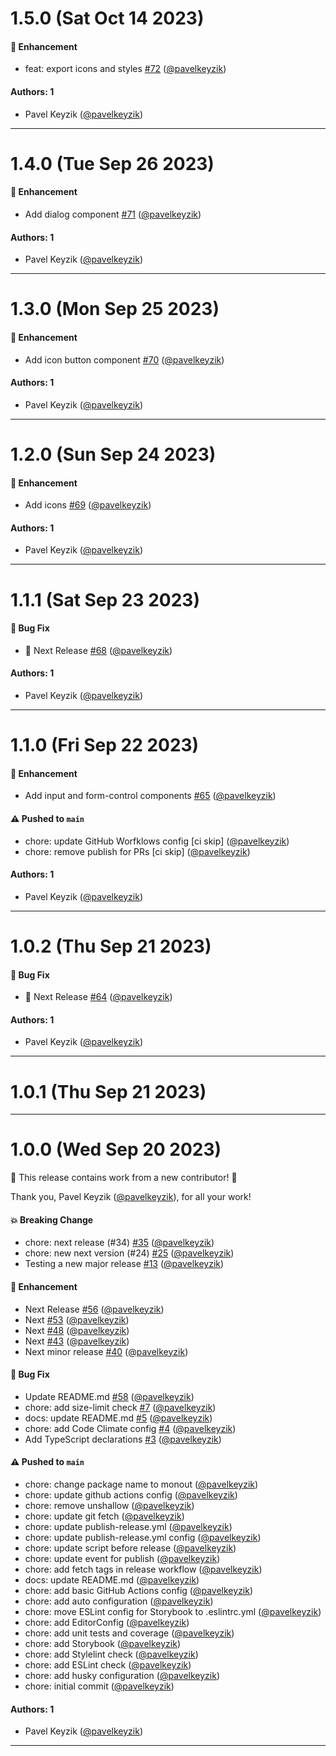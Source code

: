 # 1.5.0 (Sat Oct 14 2023)

#### 🚀 Enhancement

- feat: export icons and styles [#72](https://github.com/expenseapp-io/design-system/pull/72) ([@pavelkeyzik](https://github.com/pavelkeyzik))

#### Authors: 1

- Pavel Keyzik ([@pavelkeyzik](https://github.com/pavelkeyzik))

---

# 1.4.0 (Tue Sep 26 2023)

#### 🚀 Enhancement

- Add dialog component [#71](https://github.com/expenseapp-io/design-system/pull/71) ([@pavelkeyzik](https://github.com/pavelkeyzik))

#### Authors: 1

- Pavel Keyzik ([@pavelkeyzik](https://github.com/pavelkeyzik))

---

# 1.3.0 (Mon Sep 25 2023)

#### 🚀 Enhancement

- Add icon button component [#70](https://github.com/expenseapp-io/design-system/pull/70) ([@pavelkeyzik](https://github.com/pavelkeyzik))

#### Authors: 1

- Pavel Keyzik ([@pavelkeyzik](https://github.com/pavelkeyzik))

---

# 1.2.0 (Sun Sep 24 2023)

#### 🚀 Enhancement

- Add icons [#69](https://github.com/expenseapp-io/design-system/pull/69) ([@pavelkeyzik](https://github.com/pavelkeyzik))

#### Authors: 1

- Pavel Keyzik ([@pavelkeyzik](https://github.com/pavelkeyzik))

---

# 1.1.1 (Sat Sep 23 2023)

#### 🐛 Bug Fix

- 🚀 Next Release [#68](https://github.com/expenseapp-io/design-system/pull/68) ([@pavelkeyzik](https://github.com/pavelkeyzik))

#### Authors: 1

- Pavel Keyzik ([@pavelkeyzik](https://github.com/pavelkeyzik))

---

# 1.1.0 (Fri Sep 22 2023)

#### 🚀 Enhancement

- Add input and form-control components [#65](https://github.com/expenseapp-io/design-system/pull/65) ([@pavelkeyzik](https://github.com/pavelkeyzik))

#### ⚠️ Pushed to `main`

- chore: update GitHub Worfklows config [ci skip] ([@pavelkeyzik](https://github.com/pavelkeyzik))
- chore: remove publish for PRs [ci skip] ([@pavelkeyzik](https://github.com/pavelkeyzik))

#### Authors: 1

- Pavel Keyzik ([@pavelkeyzik](https://github.com/pavelkeyzik))

---

# 1.0.2 (Thu Sep 21 2023)

#### 🐛 Bug Fix

- 🚀 Next Release [#64](https://github.com/expenseapp-io/design-system/pull/64) ([@pavelkeyzik](https://github.com/pavelkeyzik))

#### Authors: 1

- Pavel Keyzik ([@pavelkeyzik](https://github.com/pavelkeyzik))

---

# 1.0.1 (Thu Sep 21 2023)



---

# 1.0.0 (Wed Sep 20 2023)

:tada: This release contains work from a new contributor! :tada:

Thank you, Pavel Keyzik ([@pavelkeyzik](https://github.com/pavelkeyzik)), for all your work!

#### 💥 Breaking Change

- chore: next release (#34) [#35](https://github.com/expenseapp-io/design-system/pull/35) ([@pavelkeyzik](https://github.com/pavelkeyzik))
- chore: new next version (#24) [#25](https://github.com/expenseapp-io/design-system/pull/25) ([@pavelkeyzik](https://github.com/pavelkeyzik))
- Testing a new major release [#13](https://github.com/expenseapp-io/design-system/pull/13) ([@pavelkeyzik](https://github.com/pavelkeyzik))

#### 🚀 Enhancement

- Next Release [#56](https://github.com/expenseapp-io/design-system/pull/56) ([@pavelkeyzik](https://github.com/pavelkeyzik))
- Next [#53](https://github.com/expenseapp-io/design-system/pull/53) ([@pavelkeyzik](https://github.com/pavelkeyzik))
- Next [#48](https://github.com/expenseapp-io/design-system/pull/48) ([@pavelkeyzik](https://github.com/pavelkeyzik))
- Next [#43](https://github.com/expenseapp-io/design-system/pull/43) ([@pavelkeyzik](https://github.com/pavelkeyzik))
- Next minor release [#40](https://github.com/expenseapp-io/design-system/pull/40) ([@pavelkeyzik](https://github.com/pavelkeyzik))

#### 🐛 Bug Fix

- Update README.md [#58](https://github.com/expenseapp-io/design-system/pull/58) ([@pavelkeyzik](https://github.com/pavelkeyzik))
- chore: add size-limit check [#7](https://github.com/expenseapp-io/design-system/pull/7) ([@pavelkeyzik](https://github.com/pavelkeyzik))
- docs: update README.md [#5](https://github.com/expenseapp-io/design-system/pull/5) ([@pavelkeyzik](https://github.com/pavelkeyzik))
- chore: add Code Climate config [#4](https://github.com/expenseapp-io/design-system/pull/4) ([@pavelkeyzik](https://github.com/pavelkeyzik))
- Add TypeScript declarations [#3](https://github.com/expenseapp-io/design-system/pull/3) ([@pavelkeyzik](https://github.com/pavelkeyzik))

#### ⚠️ Pushed to `main`

- chore: change package name to monout ([@pavelkeyzik](https://github.com/pavelkeyzik))
- chore: update github actions config ([@pavelkeyzik](https://github.com/pavelkeyzik))
- chore: remove unshallow ([@pavelkeyzik](https://github.com/pavelkeyzik))
- chore: update git fetch ([@pavelkeyzik](https://github.com/pavelkeyzik))
- chore: update publish-release.yml ([@pavelkeyzik](https://github.com/pavelkeyzik))
- chore: update publish-release.yml config ([@pavelkeyzik](https://github.com/pavelkeyzik))
- chore: update script before release ([@pavelkeyzik](https://github.com/pavelkeyzik))
- chore: update event for publish ([@pavelkeyzik](https://github.com/pavelkeyzik))
- chore: add fetch tags in release workflow ([@pavelkeyzik](https://github.com/pavelkeyzik))
- docs: update README.md ([@pavelkeyzik](https://github.com/pavelkeyzik))
- chore: add basic GitHub Actions config ([@pavelkeyzik](https://github.com/pavelkeyzik))
- chore: add auto configuration ([@pavelkeyzik](https://github.com/pavelkeyzik))
- chore: move ESLint config for Storybook to .eslintrc.yml ([@pavelkeyzik](https://github.com/pavelkeyzik))
- chore: add EditorConfig ([@pavelkeyzik](https://github.com/pavelkeyzik))
- chore: add unit tests and coverage ([@pavelkeyzik](https://github.com/pavelkeyzik))
- chore: add Storybook ([@pavelkeyzik](https://github.com/pavelkeyzik))
- chore: add Stylelint check ([@pavelkeyzik](https://github.com/pavelkeyzik))
- chore: add ESLint check ([@pavelkeyzik](https://github.com/pavelkeyzik))
- chore: add husky configuration ([@pavelkeyzik](https://github.com/pavelkeyzik))
- chore: initial commit ([@pavelkeyzik](https://github.com/pavelkeyzik))

#### Authors: 1

- Pavel Keyzik ([@pavelkeyzik](https://github.com/pavelkeyzik))

---

